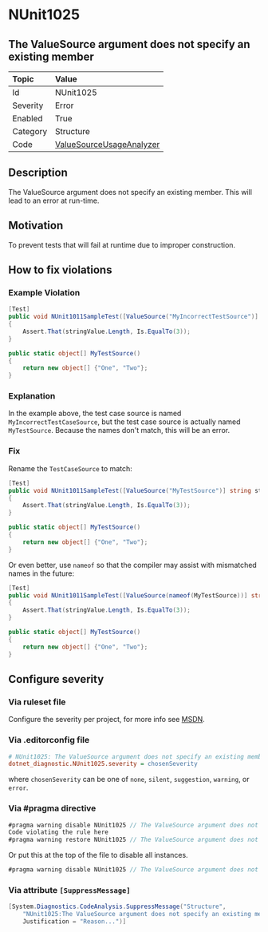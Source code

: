 # NUnit1025

## The ValueSource argument does not specify an existing member

| Topic    | Value
| :--      | :--
| Id       | NUnit1025
| Severity | Error
| Enabled  | True
| Category | Structure
| Code     | [ValueSourceUsageAnalyzer](https://github.com/nunit/nunit.analyzers/blob/4.1.0/src/nunit.analyzers/ValueSourceUsage/ValueSourceUsageAnalyzer.cs)

## Description

The ValueSource argument does not specify an existing member. This will lead to an error at run-time.

## Motivation

To prevent tests that will fail at runtime due to improper construction.

## How to fix violations

### Example Violation

```csharp
[Test]
public void NUnit1011SampleTest([ValueSource("MyIncorrectTestSource")] string stringValue)
{
    Assert.That(stringValue.Length, Is.EqualTo(3));
}

public static object[] MyTestSource()
{
    return new object[] {"One", "Two"};
}
```

### Explanation

In the example above, the test case source is named `MyIncorrectTestCaseSource`, but the test case source is actually
named `MyTestSource`. Because the names don't match, this will be an error.

### Fix

Rename the `TestCaseSource` to match:

```csharp
[Test]
public void NUnit1011SampleTest([ValueSource("MyTestSource")] string stringValue)
{
    Assert.That(stringValue.Length, Is.EqualTo(3));
}

public static object[] MyTestSource()
{
    return new object[] {"One", "Two"};
}
```

Or even better, use `nameof` so that the compiler may assist with mismatched names in the future:

```csharp
[Test]
public void NUnit1011SampleTest([ValueSource(nameof(MyTestSource))] string stringValue)
{
    Assert.That(stringValue.Length, Is.EqualTo(3));
}

public static object[] MyTestSource()
{
    return new object[] {"One", "Two"};
}
```

<!-- start generated config severity -->
## Configure severity

### Via ruleset file

Configure the severity per project, for more info see
[MSDN](https://learn.microsoft.com/en-us/visualstudio/code-quality/using-rule-sets-to-group-code-analysis-rules?view=vs-2022).

### Via .editorconfig file

```ini
# NUnit1025: The ValueSource argument does not specify an existing member
dotnet_diagnostic.NUnit1025.severity = chosenSeverity
```

where `chosenSeverity` can be one of `none`, `silent`, `suggestion`, `warning`, or `error`.

### Via #pragma directive

```csharp
#pragma warning disable NUnit1025 // The ValueSource argument does not specify an existing member
Code violating the rule here
#pragma warning restore NUnit1025 // The ValueSource argument does not specify an existing member
```

Or put this at the top of the file to disable all instances.

```csharp
#pragma warning disable NUnit1025 // The ValueSource argument does not specify an existing member
```

### Via attribute `[SuppressMessage]`

```csharp
[System.Diagnostics.CodeAnalysis.SuppressMessage("Structure",
    "NUnit1025:The ValueSource argument does not specify an existing member",
    Justification = "Reason...")]
```
<!-- end generated config severity -->
